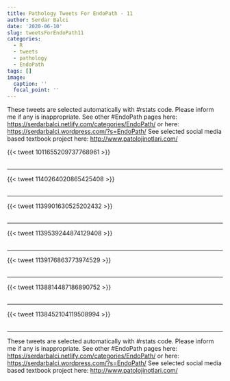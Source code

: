 ```yaml
---
title: Pathology Tweets For EndoPath - 11
author: Serdar Balci
date: '2020-06-10'
slug: tweetsForEndoPath11
categories:
  - R
  - tweets
  - pathology
  - EndoPath
tags: []
image:
  caption: ''
  focal_point: ''
---
```



These tweets are selected automatically with #rstats code. Please inform me if any is inappropriate.
See other #EndoPath pages here: https://serdarbalci.netlify.com/categories/EndoPath/  or here: https://serdarbalci.wordpress.com/?s=EndoPath/ 
See selected social media based textbook project here: http://www.patolojinotlari.com/

{{< tweet 1011655209737768961 >}}
<br>
<br>
<hr>
{{< tweet 1140264020865425408 >}}
<br>
<br>
<hr>
{{< tweet 1139901630525202432 >}}
<br>
<br>
<hr>
{{< tweet 1139539244874129408 >}}
<br>
<br>
<hr>
{{< tweet 1139176863773974529 >}}
<br>
<br>
<hr>
{{< tweet 1138814487186890752 >}}
<br>
<br>
<hr>
{{< tweet 1138452104119508994 >}}
<br>
<br>
<hr>


These tweets are selected automatically with #rstats code. Please inform me if any is inappropriate.
See other #EndoPath pages here: https://serdarbalci.netlify.com/categories/EndoPath/  or here: https://serdarbalci.wordpress.com/?s=EndoPath/ 
See selected social media based textbook project here: http://www.patolojinotlari.com/
